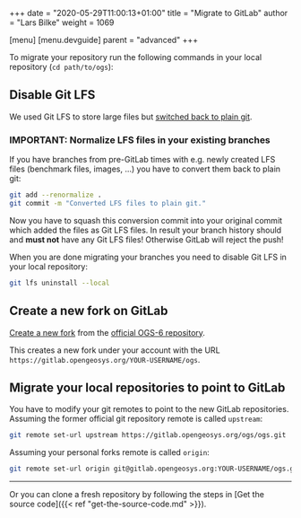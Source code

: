 +++
date = "2020-05-29T11:00:13+01:00"
title = "Migrate to GitLab"
author = "Lars Bilke"
weight = 1069

[menu]
  [menu.devguide]
    parent = "advanced"
+++

To migrate your repository run the following commands in your local repository (`cd path/to/ogs`):

## Disable Git LFS

We used Git LFS to store large files but [switched back to plain git](https://gitlab.opengeosys.org/ogs/ogs/-/issues/2961).

<div class='note'>

### <i class="far fa-info-circle"></i> IMPORTANT: Normalize LFS files in your existing branches

If you have branches from pre-GitLab times with e.g. newly created LFS files (benchmark files, images, ...) you have to convert them back to plain git:

```bash
git add --renormalize .
git commit -m "Converted LFS files to plain git."
```

Now you have to squash this conversion commit into your original commit which added the files as Git LFS files. In result your branch history should and **must not** have any Git LFS files! Otherwise GitLab will reject the push!
</div>

When you are done migrating your branches you need to disable Git LFS in your local repository:

```bash
git lfs uninstall --local
```

## Create a new fork on GitLab

[Create a new fork](https://gitlab.opengeosys.org/ogs/ogs/-/forks/new) from the [official OGS-6 repository](https://gitlab.opengeosys.org/ogs/ogs).

This creates a new fork under your account with the URL `https://gitlab.opengeosys.org/YOUR-USERNAME/ogs`.

## Migrate your local repositories to point to GitLab

You have to modify your git remotes to point to the new GitLab repositories. Assuming the former official git repository remote is called `upstream`:

```bash
git remote set-url upstream https://gitlab.opengeosys.org/ogs/ogs.git
```

Assuming your personal forks remote is called `origin`:

```bash
git remote set-url origin git@gitlab.opengeosys.org:YOUR-USERNAME/ogs.git
```

----

Or you can clone a fresh repository by following the steps in [Get the source code]({{< ref "get-the-source-code.md" >}}).
